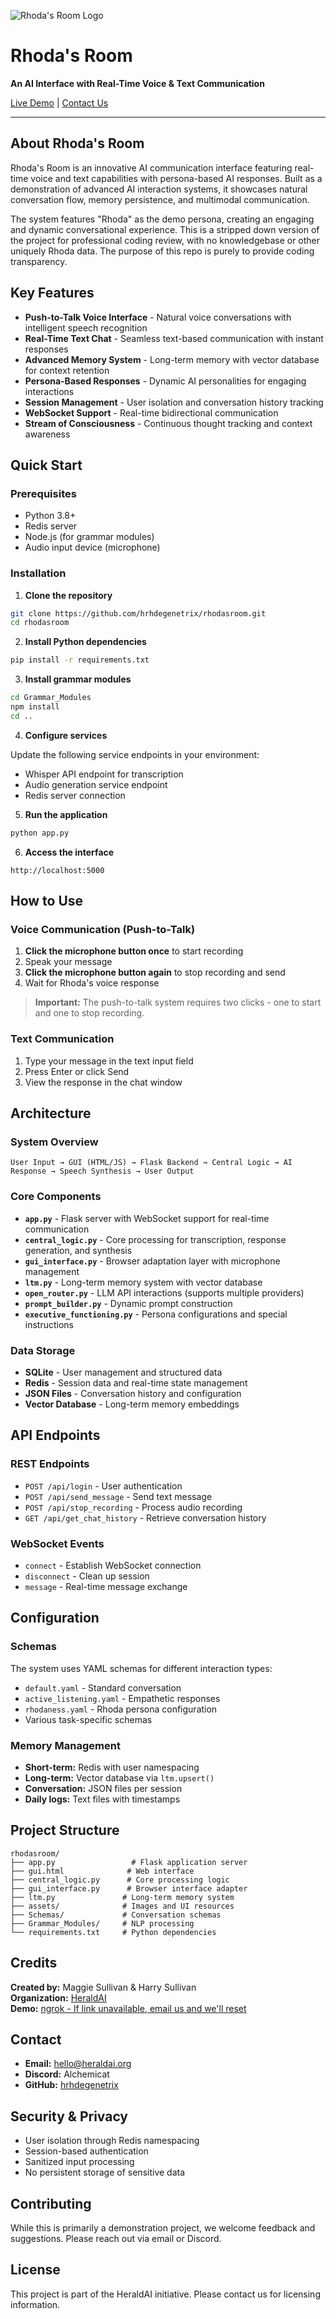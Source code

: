 ![Rhoda's Room Logo](assets/Rhoda_room_logo_no_bg.png)

# Rhoda's Room

**An AI Interface with Real-Time Voice & Text Communication**

[Live Demo](https://1de710712ee2.ngrok-free.app/) | [Contact Us](mailto:hello@heraldai.org)

---

## About Rhoda's Room

Rhoda's Room is an innovative AI communication interface featuring real-time voice and text capabilities with persona-based AI responses. Built as a demonstration of advanced AI interaction systems, it showcases natural conversation flow, memory persistence, and multimodal communication.

The system features "Rhoda" as the demo persona, creating an engaging and dynamic conversational experience. This is a stripped down version of the project for professional coding review, with no knowledgebase or other uniquely Rhoda data. The purpose of this repo is purely to provide coding transparency.

## Key Features

- **Push-to-Talk Voice Interface** - Natural voice conversations with intelligent speech recognition
- **Real-Time Text Chat** - Seamless text-based communication with instant responses  
- **Advanced Memory System** - Long-term memory with vector database for context retention
- **Persona-Based Responses** - Dynamic AI personalities for engaging interactions
- **Session Management** - User isolation and conversation history tracking
- **WebSocket Support** - Real-time bidirectional communication
- **Stream of Consciousness** - Continuous thought tracking and context awareness

## Quick Start

### Prerequisites

- Python 3.8+
- Redis server
- Node.js (for grammar modules)
- Audio input device (microphone)

### Installation

1. **Clone the repository**
```bash
git clone https://github.com/hrhdegenetrix/rhodasroom.git
cd rhodasroom
```

2. **Install Python dependencies**
```bash
pip install -r requirements.txt
```

3. **Install grammar modules**
```bash
cd Grammar_Modules
npm install
cd ..
```

4. **Configure services**

Update the following service endpoints in your environment:
- Whisper API endpoint for transcription
- Audio generation service endpoint  
- Redis server connection

5. **Run the application**
```bash
python app.py
```

6. **Access the interface**
```
http://localhost:5000
```

## How to Use

### Voice Communication (Push-to-Talk)

1. **Click the microphone button once** to start recording
2. Speak your message
3. **Click the microphone button again** to stop recording and send
4. Wait for Rhoda's voice response

> **Important:** The push-to-talk system requires two clicks - one to start and one to stop recording.

### Text Communication

1. Type your message in the text input field
2. Press Enter or click Send
3. View the response in the chat window

## Architecture

### System Overview

```
User Input → GUI (HTML/JS) → Flask Backend → Central Logic → AI Response → Speech Synthesis → User Output
```

### Core Components

- **`app.py`** - Flask server with WebSocket support for real-time communication
- **`central_logic.py`** - Core processing for transcription, response generation, and synthesis
- **`gui_interface.py`** - Browser adaptation layer with microphone management
- **`ltm.py`** - Long-term memory system with vector database
- **`open_router.py`** - LLM API interactions (supports multiple providers)
- **`prompt_builder.py`** - Dynamic prompt construction
- **`executive_functioning.py`** - Persona configurations and special instructions

### Data Storage

- **SQLite** - User management and structured data
- **Redis** - Session data and real-time state management
- **JSON Files** - Conversation history and configuration
- **Vector Database** - Long-term memory embeddings

## API Endpoints

### REST Endpoints

- `POST /api/login` - User authentication
- `POST /api/send_message` - Send text message
- `POST /api/stop_recording` - Process audio recording
- `GET /api/get_chat_history` - Retrieve conversation history

### WebSocket Events

- `connect` - Establish WebSocket connection
- `disconnect` - Clean up session
- `message` - Real-time message exchange

## Configuration

### Schemas

The system uses YAML schemas for different interaction types:
- `default.yaml` - Standard conversation
- `active_listening.yaml` - Empathetic responses
- `rhodaness.yaml` - Rhoda persona configuration
- Various task-specific schemas

### Memory Management

- **Short-term:** Redis with user namespacing
- **Long-term:** Vector database via `ltm.upsert()`
- **Conversation:** JSON files per session
- **Daily logs:** Text files with timestamps

## Project Structure

```
rhodasroom/
├── app.py                 # Flask application server
├── gui.html              # Web interface
├── central_logic.py      # Core processing logic
├── gui_interface.py      # Browser interface adapter
├── ltm.py               # Long-term memory system
├── assets/              # Images and UI resources
├── Schemas/             # Conversation schemas
├── Grammar_Modules/     # NLP processing
└── requirements.txt     # Python dependencies
```

## Credits

**Created by:** Maggie Sullivan & Harry Sullivan  
**Organization:** [HeraldAI](https://heraldai.org)  
**Demo:** [ngrok - If link unavailable, email us and we'll reset](https://1de710712ee2.ngrok-free.app/)

## Contact

- **Email:** [hello@heraldai.org](mailto:hello@heraldai.org)
- **Discord:** Alchemicat
- **GitHub:** [hrhdegenetrix](https://github.com/hrhdegenetrix)

## Security & Privacy

- User isolation through Redis namespacing
- Session-based authentication
- Sanitized input processing
- No persistent storage of sensitive data

## Contributing

While this is primarily a demonstration project, we welcome feedback and suggestions. Please reach out via email or Discord.

## License

This project is part of the HeraldAI initiative. Please contact us for licensing information.

